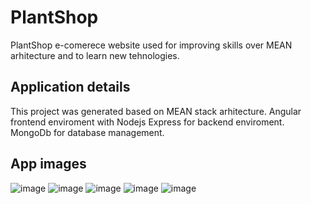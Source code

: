 # PlantShop

PlantShop e-comerece website used for improving skills over MEAN arhitecture and to learn new tehnologies.

## Application details

This project was generated based on MEAN stack arhitecture.
Angular frontend enviroment with Nodejs Express for backend enviroment. MongoDb for database management.

## App images
![image](https://user-images.githubusercontent.com/92997295/191188627-8c17f7b0-57a5-4d2a-99ee-19972085e08f.png)
![image](https://user-images.githubusercontent.com/92997295/191188660-88580a68-ce43-4de7-b40d-f2f5c55693b6.png)
![image](https://user-images.githubusercontent.com/92997295/191188722-561fa99f-fecf-4889-97d2-b83cbe9c4cab.png)
![image](https://user-images.githubusercontent.com/92997295/191188833-b936f97a-eca0-46d6-ab88-01e9543f3d5d.png)
![image](https://user-images.githubusercontent.com/92997295/191188740-539ae506-8ced-4e25-874e-70f54b45b03d.png)
